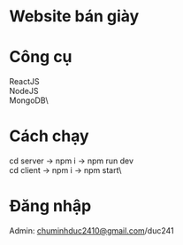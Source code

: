 # Website bán giày

# Công cụ

ReactJS\
NodeJS\
MongoDB\

# Cách chạy

cd server -> npm i -> npm run dev\
cd client -> npm i -> npm start\

# Đăng nhập

Admin: chuminhduc2410@gmail.com/duc241
